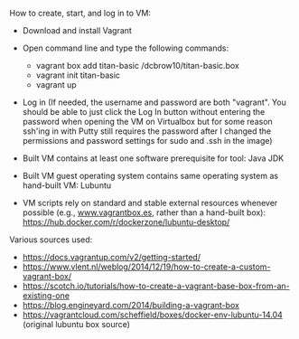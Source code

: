 How to create, start, and log in to VM:
 * Download and install Vagrant
 * Open command line and type the following commands:
   * vagrant box add titan-basic /dcbrow10/titan-basic.box    
   * vagrant init titan-basic
   * vagrant up
 * Log in (If needed, the username and password are both "vagrant". You should be able to just click the Log In button without entering the password when opening the VM on Virtualbox but for some reason ssh'ing in with Putty still requires the password after I changed the permissions and password settings for sudo and .ssh in the image)

* Built VM contains at least one software prerequisite for tool: Java JDK
* Built VM guest operating system contains same operating system as hand-built VM: Lubuntu
* VM scripts rely on standard and stable external resources whenever possible (e.g., www.vagrantbox.es, rather than a hand-built box): https://hub.docker.com/r/dockerzone/lubuntu-desktop/

Various sources used:
* https://docs.vagrantup.com/v2/getting-started/
* https://www.vlent.nl/weblog/2014/12/19/how-to-create-a-custom-vagrant-box/
* https://scotch.io/tutorials/how-to-create-a-vagrant-base-box-from-an-existing-one
* https://blog.engineyard.com/2014/building-a-vagrant-box
* https://vagrantcloud.com/scheffield/boxes/docker-env-lubuntu-14.04 (original lubuntu box source)
